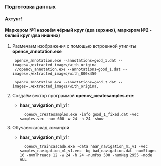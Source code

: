 ### Подготовка данных

#### Ахтунг!

#### Маркером №1 назовём **чёрный круг** (два верхних), маркером №2 - белый круг (два нижних)

1. Размечаем изображения с помощью встроенной утилиты **opencv_annotation.exe**

		opencv_annotation.exe --annotations=good_1.dat --images=./extracted_images/with_original
        //opencv_annotation.exe --annotations=good_1.dat --images=./extracted_images/with_800x450
		
		opencv_annotation.exe --annotations=good_2.dat --images=./extracted_images/with_original
		
		
2. Создаём вектор программой **opencv_createsamples.exe**:

    - **haar_navigation_m1_v1:**
     
            opencv_createsamples.exe -info good_1_fixed.dat -vec samples.vec -num 600 -w 24 -h 24 -show
			
3. Обучаем каскад командой

    - **haar_navigation_m1_v1:** 
    
            opencv_traincascade.exe -data haar_navigation_m1_v1 -vec samples_navigation_m1_v1.vec -bg bad_navigation.dat -numStages 16 -numThreads 12 -w 24 -h 24 -numPos 500 -numNeg 2955 -mode ALL